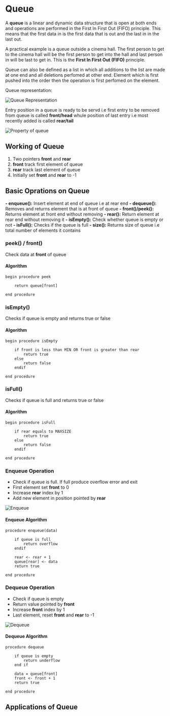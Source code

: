 # **Queue**

A **queue** is a linear and dynamic data structure that is open at both ends and operations are performed in the First In First Out (FIFO) principle. This means that the first data in is the first data that is out and the last in in the last out.

A practical example is a queue outside a cinema hall. The first person to get to the cinema hall will be the first person to get into the hall and last person in will be last to get in. This is the **First In First Out (FIFO)** principle.

Queue can also be defined as a list in which all additions to the list are made at one end and all deletions perfomed at other end. Element which is first pushed into the order then the operation is first perfomed on the element. 

Queue representation:

![Queue Representation](https://www.tutorialspoint.com/data_structures_algorithms/images/queue_diagram.jpg)

Entry position in a queue is ready to be servd i.e first entry to be removed from queue is called **front/head** whule position of last entry i.e most recently added is called **rear/tail**

![Property of queue](https://media.geeksforgeeks.org/wp-content/uploads/20220805131014/fifo.png)

## Working of Queue
1. Two pointers **front** and **rear**
2. **front** track first element of queue
3. **rear** track last element of queue
4. Initially set **front** and **rear** to -1


## Basic Oprations on Queue
**- enqueue():** Insert element at end of queue i.e at rear end
**- dequeue():** Removes and returns element that is at front of queue
**- front()/peek():** Returns element at front end without removing
**- rear():** Return element at rear end without removing it
**- isEmpty():** Check whether queue is empty or not
**- isFull():** Checks if the queue is full
**- size():** Returns size of queue i.e total number of elements it contains 


### **peek() / front()**
Check data at **front** of queue

#### Algorithm
```
begin procedure peek

    return queue[front]

end procedure
```

### **isEmpty()**
Checks if queue is empty and returns true or false

#### Algorithm
```
begin procedure isEmpty

    if front is less than MIN OR front is greater than rear
        return true
    else
        return false
    endif

end procedure
```

### **isFull()**
Checks if queue is full and returns true or false

#### Algorithm
```
begin procedure isFull

    if rear equals to MAXSIZE
        return true
    else
        return false
    endif

end procedure
```

### **Enqueue Operation**
- Check if queue is full. If full produce overflow error and exit
- First element set **front** to 0
- Increase **rear** index by 1
- Add new element in position pointed by **rear**


![Enqueue](https://www.tutorialspoint.com/data_structures_algorithms/images/queue_enqueue_diagram.jpg)


#### Enqueue Algorithm
```
procedure enqueue(data)

    if queue is full
        return overflow
    endif

    rear <- rear + 1
    queue[rear] <- data
    return true

end procedure
```

### **Dequeue Operation**
- Check if queue is empty
- Return value pointed by **front**
- Increase **front** index by 1
- Last element, reset **front** and **rear** to -1

![Dequeue](https://www.tutorialspoint.com/data_structures_algorithms/images/queue_dequeue_diagram.jpg)


#### Dequeue Algorithm
```
procedure dequeue

    if queue is empty
        return underflow
    end if 
    
    data = queue[front]
    front <- front + 1
    return true

end procedure
```

## Applications of Queue